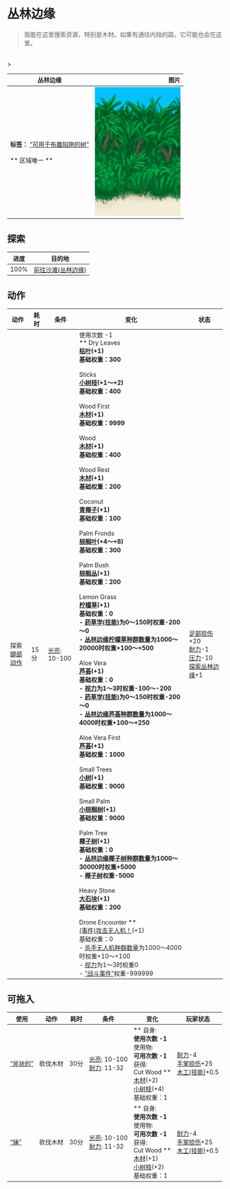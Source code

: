 # 丛林边缘  
> 我能在这里搜索资源，特别是木材。如果有通往内陆的路，它可能也会在这里。  
<br>  
>   
  
  丛林边缘  |   图片   
 ----  |  ----:   
 **标签：**	[“可用于布置陷阱的树”](tag_SnareCompatible.md)<br><br>** 区域唯一 **  |  <img decoding="async" src="Sprite/JunglePatch.png" href="a.md" style="max-width:300px;max-height:300px;">   
  
## 探索  
进度  |  目的地  
----  |  ----  
100%  |  [前往沙滩(丛林边缘)](Path_OutskirtsToBeach.md)  
## 动作  
动作  |  耗时  |  条件  |  变化  |  状态  
----  |  ----  |  ----  |  ----  |  ----  
探索<br>[腿部动作](LegAction.md)  |  15分  |  [光亮](Light.md): 10-100  |  使用次数  -1<br>** Dry Leaves **<br>  [枯叶](LeavesDry.md)(+1)<br>基础权重：300<br><br>** Sticks **<br>  [小树枝](Sticks.md)(+1～+2)<br>基础权重：400<br><br>** Wood First **<br>  [木材](Wood.md)(+1)<br>基础权重：9999<br><br>** Wood **<br>  [木材](Wood.md)(+1)<br>基础权重：400<br><br>** Wood Rest **<br>  [木材](Wood.md)(+1)<br>基础权重：200<br><br>** Coconut **<br>  [青椰子](CoconutHusked.md)(+1)<br>基础权重：100<br><br>** Palm Fronds **<br>  [棕榈叶](PalmFronds.md)(+4～+8)<br>基础权重：300<br><br>** Palm Bush **<br>  [棕榈丛](PalmBush.md)(+1)<br>基础权重：200<br><br>** Lemon Grass **<br>  [柠檬草](Lemongrass.md)(+1)<br>基础权重：0<br>- [药草学(技能)](Skill_Herbology.md)为0～150时权重-200～0<br>- [丛林边缘柠檬草种群数量](LemonGrass_OutskirtsPop.md)为1000～20000时权重+100～+500<br><br>** Aloe Vera **<br>  [芦荟](AloeVera.md)(+1)<br>基础权重：0<br>- [视力](Myopia.md)为1～3时权重-100～-200<br>- [药草学(技能)](Skill_Herbology.md)为0～150时权重-200～0<br>- [丛林边缘芦荟种群数量](AloeVera_OutskirtsPop.md)为1000～4000时权重+100～+250<br><br>** Aloe Vera First **<br>  [芦荟](AloeVera.md)(+1)<br>基础权重：1000<br><br>** Small Trees **<br>  [小树](SmallTree.md)(+1)<br>基础权重：9000<br><br>** Small Palm **<br>  [小棕榈树](SmallPalm.md)(+1)<br>基础权重：9000<br><br>** Palm Tree **<br>  [椰子树](PalmTreeNew.md)(+1)<br>基础权重：0<br>- [丛林边缘椰子树种群数量](PalmTree_OutskirtsPop.md)为1000～30000时权重+5000<br>- [椰子树](PalmTreeNew.md)权重-5000<br><br>** Heavy Stone **<br>  [大石块](StoneHeavy.md)(+1)<br>基础权重：200<br><br>** Drone Encounter **<br>  [(事件)攻击无人机！](Event_DroneFight.md)(+1)<br>基础权重：0<br>- [杀手无人机种群数量](Pop_Drone.md)为1000～4000时权重+10～+100<br>- [视力](Myopia.md)为1～3时权重0<br>- [“战斗事件”](tag_FightEvent.md)权重-999999<br>  |  [足部损伤](FootDamage.md)+20<br>[耐力](Stamina.md)-1<br>[压力](Stress.md)-10<br>[探索丛林边缘](Exploration_JungleOutskirts.md)+1  
## 可拖入  
使用  |  动作  |  耗时  |  条件  |  变化  |  玩家状态  
----  |  ----  |  ----  |  ----  |  ----  |  ----  
[“斧状的”](tag_AxeAdv.md)  |  砍伐木材  |  30分  |  [光亮](Light.md): 10-100<br>[耐力](Stamina.md): 11-32  |  ** 自身: **<br>使用次数  -1<br>** 使用物: **<br>可用次数  -1<br>** 获得: **<br>** Cut Wood **<br>  [木材](Wood.md)(+2)<br>  [小树枝](Sticks.md)(+4)<br>基础权重：1<br>  |  [耐力](Stamina.md)-4<br>[手掌损伤](HandDamage.md)+25<br>[木工(技能)](Skill_Woodworking.md)+0.5  
[“锤”](tag_Axe.md)  |  砍伐木材  |  30分  |  [光亮](Light.md): 10-100<br>[耐力](Stamina.md): 11-32  |  ** 自身: **<br>使用次数  -1<br>** 使用物: **<br>可用次数  -1<br>** 获得: **<br>** Cut Wood **<br>  [木材](Wood.md)(+1)<br>  [小树枝](Sticks.md)(+2)<br>基础权重：1<br>  |  [耐力](Stamina.md)-4<br>[手掌损伤](HandDamage.md)+25<br>[木工(技能)](Skill_Woodworking.md)+0.5  
